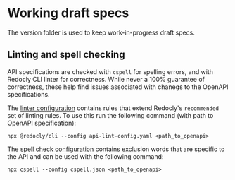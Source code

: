 # Working draft specs

The version folder is used to keep work-in-progress draft specs.

## Linting and spell checking

API specifications are checked with `cspell` for spelling errors, and with Redocly CLI linter for correctness.  While never a 100% guarantee of correctness, these help find issues associated with chanegs to the OpenAPI specifications.

The [linter configuration](api-lint-config.yaml) contains rules that extend Redocly's `recommended` set of linting rules. To use this run the following command (with path to OpenAPI specification):

`npx @redocly/cli --config api-lint-config.yaml <path_to_openapi>`

The [spell check configuration](cspell.json) contains exclusion words that are specific to the API and can be used with the following command:

`npx cspell --config cspell.json <path_to_openapi>`
